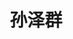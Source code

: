 ---
# Display name
title: 孙泽群
tags: [ke, ke_prof]

# Name pronunciation (optional)
name_pronunciation: 

superuser: false
highlight_name: false

# If the homepage is not available, leave the field below empty
#  otherwise, provide url like '/authors/alice/' or 'https://www.example.com'
homepage: http://ws.nju.edu.cn/~whu

# Role/position/tagline
role: <a href='https://www.nju.edu.cn'>南京大学&nbsp;&nbsp;计算机学院</a>

# Organizations/Affiliations to display in Biography blox
organizations:
  - name: 知识融合小组 @ 万维网软件研究组
    url: http://ws2.nju.edu.cn/kgwiki/doku.php?id=start

# Social network links
# Need to use another icon? Simply download the SVG icon to your `assets/media/icons/` folder.
profiles:
  - icon: at-symbol
    url: 'mailto:sunzq@nju.edu.cn'
    label: E-mail Me
  - icon: custom/dblp
    url: https://dblp.org/pid/186/9718.html
  - icon: brands/google-scholar
    url: https://scholar.google.com/citations?user=ph8SU3EAAAAJ&hl=en
  # - icon: brands/x
  #   url: https://twitter.com/GetResearchDev
  # - icon: brands/instagram
  #   url: https://www.instagram.com/
  # - icon: brands/github
  #   url: https://github.com/gcushen
  # - icon: brands/linkedin
  #   url: https://www.linkedin.com/
  # - icon: academicons/google-scholar
  #   url: https://scholar.google.com/
  # - icon: academicons/orcid
  #   url: https://orcid.org/
---